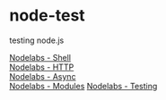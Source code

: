 node-test
=========

testing node.js

[Nodelabs - Shell](http://www.nodelabs.org/shell.html)   
[Nodelabs - HTTP](http://www.nodelabs.org/http.html)   
[Nodelabs - Async](http://www.nodelabs.org/async.html)   
[Nodelabs - Modules](http://www.nodelabs.org/npm.html)
[Nodelabs - Testing](http://www.nodelabs.org/test.html)